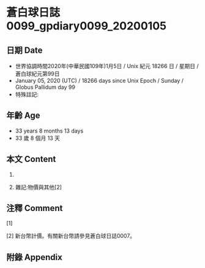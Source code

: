 # 蒼白球日誌0099_gpdiary0099_20200105 #

## 日期 Date ##

* 世界協調時間2020年(中華民國109年)1月5日 / Unix 紀元 18266 日 / 星期日 / 蒼白球紀元第99日
* January 05, 2020 (UTC) / 18266 days since Unix Epoch / Sunday / Globus Pallidum day 99
* 特殊註記:

## 年齡 Age ##

* 33 years 8 months 13 days
* 33 歲 8 個月 13 天

## 本文 Content ##

1. 

    
2. 雜記:物價與其他[2]

    

## 注釋 Comment ##

[1] 


[2] 新台幣計價。有關新台幣請參見蒼白球日誌0007。



## 附錄 Appendix ##

